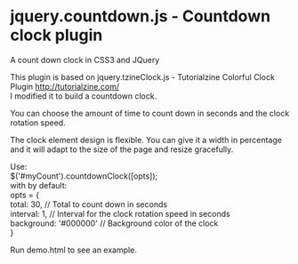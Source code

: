 jquery.countdown.js - Countdown clock plugin
==============

A count down clock in CSS3 and JQuery

This plugin is based on jquery.tzineClock.js - Tutorialzine Colorful Clock Plugin
 http://tutorialzine.com/<br/>
I modified it to build a countdown clock.

You can choose the amount of time to count down in seconds and the clock rotation speed.

The clock element design is flexible. You can give it a width in percentage and it will adapt to the size of the page and resize gracefully.  

 Use:<br/>
 $('#myCount').countdownClock([opts]);<br/>
 with by default:<br/>
 opts = {<br/>
	total: 30, // Total to count down in seconds<br/>
	interval: 1, // Interval for the clock rotation speed in seconds<br/>
	background: '#000000' // Background color of the clock<br/>
 }<br/>

 Run demo.html to see an example.
